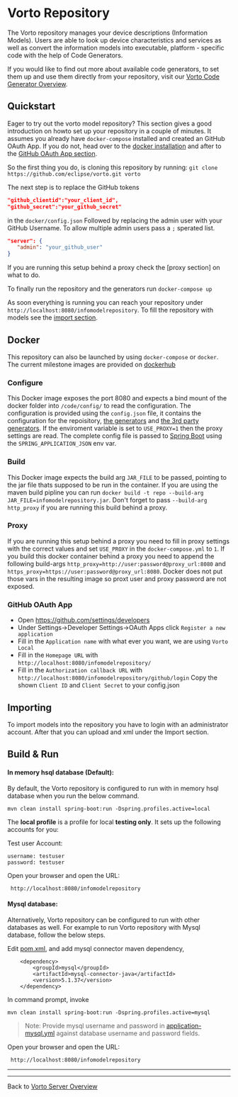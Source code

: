 # Vorto Repository

The Vorto repository manages your device descriptions (Information Models). Users are able to look up device characteristics and services as well as convert the information models into executable, platform - specific code with the help of Code Generators. 

If you would like to find out more about available code generators, to set them up and use them directly from your repository, visit our [Vorto Code Generator Overview](../../generators/Readme.md).

## Quickstart

Eager to try out the vorto model repository? This section gives a good introduction on howto set up your repository in a couple of minutes.
It assumes you already have `docker-compose` installed and created an GitHub OAuth App. If you do not, head over to the [docker installation](https://docs.docker.com/compose/install/) and after to the [GitHub OAuth App section]().

So the first thing you do, is cloning this repository by running: 
`git clone https://github.com/eclipse/vorto.git vorto`

The next step is to replace the GitHub tokens
```json
"github_clientid":"your_client_id",
"github_secret":"your_github_secret"
```
in the `docker/config.json`
Followed by replacing the admin user with your GitHub Username. To allow multiple admin users pass a `;` sperated list.
```json
"server": {
   "admin": "your_github_user"
}
```

If you are running this setup behind a proxy check the [proxy section] on what to do.

To finally run the repository and the generators run `docker-compose up`

As soon everything is running you can reach your repository under `http://localhost:8080/infomodelrepository`.
To fill the repository with models see the [import section](#Importing).

## Docker

This repository can also be launched by using `docker-compose` or `docker`.
The current milestone images are provided on [dockerhub](https://hub.docker.com/u/eclipsevorto/)

### Configure

This Docker image exposes the port 8080 and expects a bind mount of the docker folder into `/code/config/` to read the configuration.
The configuration is provided using the `config.json` file, it contains the configuration for the repoisitory, [the generators](../repository-generators/Readme.md) and [the 3rd party generators](https://github.com/eclipse/vorto-examples).
If the enviroment variable is set to `USE_PROXY=1` then the proxy settings are read. The complete config file is passed to [Spring Boot](https://spring.io/projects/spring-boot) using the `SPRING_APPLICATION_JSON` env var.

### Build
This Docker image expects the build arg `JAR_FILE` to be passed, pointing to the jar file thats supposed to be run in the container.
If you are using the maven build pipline you can run `docker build -t repo --build-arg JAR_FILE=infomodelrepository.jar`. Don't forget to pass `--build-arg http_proxy` if you are running this build behind a proxy.

### Proxy
If you are running this setup behind a proxy you need to fill in proxy settings with the correct values and set `USE_PROXY` in the `docker-compose.yml` to `1`.
If you build this docker container behind a proxy you need to append the following build-args `http_proxy=http://user:password@proxy_url:8080` and `https_proxy=https://user:password@proxy_url:8080`.
Docker does not put those vars in the resulting image so proxt user and proxy password are not exposed.

### GitHub OAuth App
- Open https://github.com/settings/developers
- Under Settings->Developer Settings->OAuth Apps click `Register a new application`
- Fill in the `Application name` with what ever you want, we are using `Vorto Local`
- Fill in the `Homepage URL` with `http://localhost:8080/infomodelrepository/`
- Fill in the `Authorization callback URL` with `http://localhost:8080/infomodelrepository/github/login`
Copy the shown `Client ID` and `Client Secret` to your config.json

## Importing <a name="Importing"></a>

To import models into the repository you have to login with an administrator account. After that you can upload and xml under the Import section.

## Build & Run

#### In memory hsql database (Default):

By default, the Vorto repository is configured to run with in memory hsql database when you run the below command.  

	mvn clean install spring-boot:run -Dspring.profiles.active=local


The **local profile** is a profile for local **testing only**. It sets up the following accounts for you:

Test user Account:

	username: testuser
	password: testuser
 

Open your browser and open the URL:

	 http://localhost:8080/infomodelrepository 
 
#### Mysql database: 
Alternatively, Vorto repository can be configured to run with other databases as well. 
For example to run Vorto repository with Mysql database, follow the below steps. 

Edit [pom.xml](../pom.xml), and add mysql connector maven dependency,

		<dependency>
			<groupId>mysql</groupId>
			<artifactId>mysql-connector-java</artifactId>
			<version>5.1.37</version>
		</dependency>

In command prompt, invoke 

	mvn clean install spring-boot:run -Dspring.profiles.active=mysql
  

> Note: Provide mysql username and password in [application-mysql.yml](src/main/resources/application-mysql.yml) against database username and password fields.

Open your browser and open the URL:

	 http://localhost:8080/infomodelrepository 



----------
----------
Back to [Vorto Server Overview](../../Readme.md)

